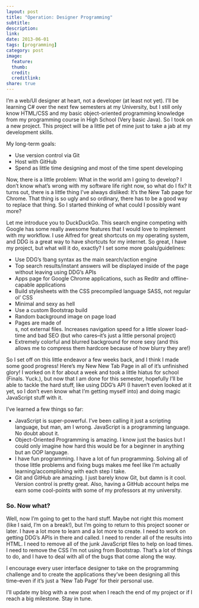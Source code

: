 ```yaml
---
layout: post
title: "Operation: Designer Programming"
subtitle:
description:
link:
date: 2013-06-01
tags: [programming]
category: post
image:
  feature:
  thumb:
  credit:
  creditlink:
share: true
---
```

I’m a web/UI designer at heart, not a developer (at least not yet). I’ll be learning C# over the next few semesters at my University, but I still only know HTML/CSS and my basic object-oriented programming knowledge from my programming course in High School (Very basic Java). So I took on a new project. This project will be a little pet of mine just to take a jab at my development skills.

<!--more-->

My long-term goals:

- Use version control via Git
- Host with GitHub
- Spend as little time designing and most of the time spent developing

Now, there is a little problem: What in the world am I going to develop? I don’t know what’s wrong with my software life right now, so what do I fix? It turns out, there is a little thing I’ve always disliked: It’s the New Tab page for Chrome. That thing is so ugly and so ordinary, there has to be a good way to replace that thing. So I started thinking of what could I possibly want more?

Let me introduce you to DuckDuckGo. This search engine competing with Google has some really awesome features that I would love to implement with my workflow. I use Alfred for great shortcuts on my operating system, and DDG is a great way to have shortcuts for my internet. So great, I have my project, but what will it do, exactly? I set some more goals/guidelines:

- Use DDG’s !bang syntax as the main search/action engine
- Top search results/instant answers will be displayed inside of the page without leaving using DDG’s APIs
- Apps page for Google Chrome applications, such as Reditr and offline-capable applications
- Build stylesheets with the CSS precompiled language SASS, not regular ol’ CSS
- Minimal and sexy as hell
- Use a custom Bootstrap build
- Random background image on page load
- Pages are made of <div>s, not external files. Increases navigation speed for a little slower load-time and bad SEO (but who cares–it’s just a little personal project)
- Extremely colorful and blurred background for more sexy (and this allows me to compress them hardcore because of how blurry they are!)

So I set off on this little endeavor a few weeks back, and I think I made some good progress! Here’s my New New Tab Page in all of it’s unfinished glory! I worked on it for about a week and took a little hiatus for school (Finals. Yuck.), but now that I am done for this semester, hopefully I’ll be able to tackle the hard stuff, like using DDG’s API (I haven’t even looked at it yet, so I don’t even know what I’m getting myself into) and doing magic JavaScript stuff with it.

I’ve learned a few things so far:

- JavaScript is super-powerful. I’ve been calling it just a scripting language, but man, am I wrong. JavaScript is a programming language. No doubt about it.
- Object-Oriented Programming is amazing. I know just the basics but I could only imagine how hard this would be for a beginner in anything but an OOP language.
- I have fun programming. I have a lot of fun programming. Solving all of those little problems and fixing bugs makes me feel like I’m actually learning/accomplishing with each step I take.
- Git and GitHub are amazing. I just barely know Git, but damn is it cool. Version control is pretty great. Also, having a GitHub account helps me earn some cool-points with some of my professors at my university.

### So. Now what?
Well, now I’m going to get to the hard stuff. Maybe not right this moment (like I said, I’m on a break!), but I’m going to return to this project sooner or later. I have a lot more to learn and a lot more to create. I need to work on getting DDG’s APIs in there and called. I need to render all of the results into HTML. I need to remove all of the junk JavaScript files to help on load times. I need to remove the CSS I’m not using from Bootstrap. That’s a lot of things to do, and I have to deal with all of the bugs that come along the way.

I encourage every user interface designer to take on the programming challenge and to create the applications they’ve been designing all this time–even if it’s just a ‘New Tab Page’ for their personal use.

I’ll update my blog with a new post when I reach the end of my project or if I reach a big milestone. Stay in tune.